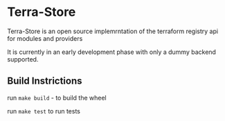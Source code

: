 # Terra-Store
Terra-Store is an open source implemrntation of the terraform registry api for modules and providers

It is currently in an early development phase with only a dummy backend supported.

## Build Instrictions

run `make build` - to build the wheel

run `make test` to run tests
